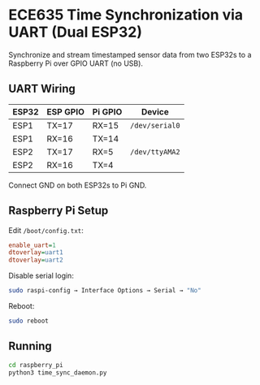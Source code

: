 # ECE635 Time Synchronization via UART (Dual ESP32)

Synchronize and stream timestamped sensor data from two ESP32s to a Raspberry Pi over GPIO UART (no USB).

## UART Wiring

| ESP32 | ESP GPIO | Pi GPIO | Device        |
|--------|-----------|----------|---------------|
| ESP1   | TX=17     | RX=15   | `/dev/serial0` |
| ESP1   | RX=16     | TX=14   |               |
| ESP2   | TX=17     | RX=5    | `/dev/ttyAMA2` |
| ESP2   | RX=16     | TX=4    |               |

Connect GND on both ESP32s to Pi GND.

## Raspberry Pi Setup

Edit `/boot/config.txt`:

```ini
enable_uart=1
dtoverlay=uart1
dtoverlay=uart2
```

Disable serial login:
```bash
sudo raspi-config → Interface Options → Serial → "No"
```

Reboot:
```bash
sudo reboot
```

## Running

```bash
cd raspberry_pi
python3 time_sync_daemon.py
```
